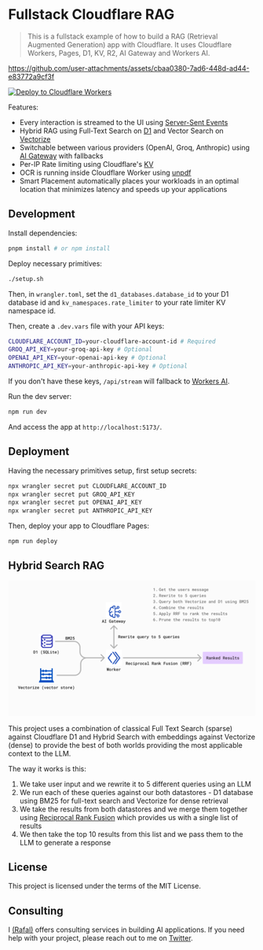 # Fullstack Cloudflare RAG

> This is a fullstack example of how to build a RAG (Retrieval Augmented Generation) app with Cloudflare. It uses Cloudflare Workers, Pages, D1, KV, R2, AI Gateway and Workers AI.

https://github.com/user-attachments/assets/cbaa0380-7ad6-448d-ad44-e83772a9cf3f

[![Deploy to Cloudflare Workers](https://deploy.workers.cloudflare.com/button)](https://deploy.workers.cloudflare.com/?url=https://github.com/RafalWilinski/cloudflare-rag)

Features:

- Every interaction is streamed to the UI using [Server-Sent Events](https://developer.mozilla.org/en-US/docs/Web/API/Server-sent_events)
- Hybrid RAG using Full-Text Search on [D1](https://developers.cloudflare.com/d1/) and Vector Search on [Vectorize](https://developers.cloudflare.com/vectorize/) 
- Switchable between various providers (OpenAI, Groq, Anthropic) using [AI Gateway](https://developers.cloudflare.com/ai-sdk/ai-gateway/) with fallbacks
- Per-IP Rate limiting using Cloudflare's [KV](https://developers.cloudflare.com/kv/)
- OCR is running inside Cloudflare Worker using [unpdf](https://github.com/unjs/unpdf)
- Smart Placement automatically places your workloads in an optimal location that minimizes latency and speeds up your applications


## Development

Install dependencies:

```sh
pnpm install # or npm install
```

Deploy necessary primitives:

```sh
./setup.sh
```

Then, in `wrangler.toml`, set the `d1_databases.database_id` to your D1 database id and `kv_namespaces.rate_limiter` to your rate limiter KV namespace id.

Then, create a `.dev.vars` file with your API keys:

```sh
CLOUDFLARE_ACCOUNT_ID=your-cloudflare-account-id # Required
GROQ_API_KEY=your-groq-api-key # Optional
OPENAI_API_KEY=your-openai-api-key # Optional
ANTHROPIC_API_KEY=your-anthropic-api-key # Optional
```

If you don't have these keys, `/api/stream` will fallback to [Workers AI](https://developers.cloudflare.com/workers-ai/).

Run the dev server:

```sh
npm run dev
```

And access the app at `http://localhost:5173/`.

## Deployment

Having the necessary primitives setup, first setup secrets:

```sh
npx wrangler secret put CLOUDFLARE_ACCOUNT_ID
npx wrangler secret put GROQ_API_KEY
npx wrangler secret put OPENAI_API_KEY
npx wrangler secret put ANTHROPIC_API_KEY
```

Then, deploy your app to Cloudflare Pages:

```sh
npm run deploy
```

## Hybrid Search RAG

![Hybrid Search RAG](./assets/hybrid-rag.png)

This project uses a combination of classical Full Text Search (sparse) against Cloudflare D1 and Hybrid Search with embeddings against Vectorize (dense) to provide the best of both worlds providing the most applicable context to the LLM.

The way it works is this:
1. We take user input and we rewrite it to 5 different queries using an LLM
2. We run each of these queries against our both datastores - D1 database using BM25 for full-text search and Vectorize for dense retrieval
3. We take the results from both datastores and we merge them together using [Reciprocal Rank Fusion](https://www.elastic.co/guide/en/elasticsearch/reference/current/rrf.html) which provides us with a single list of results
4. We then take the top 10 results from this list and we pass them to the LLM to generate a response


## License

This project is licensed under the terms of the MIT License.

## Consulting

I [(Rafal)](https://rwilinski.ai) offers consulting services in building AI applications. If you need help with your project, please reach out to me on [Twitter](https://twitter.com/rafalwilinski).
